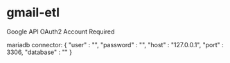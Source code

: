 # gmail-etl
Google API OAuth2 Account Required

mariadb connector:
{
    "user" : "",
    "password" : "",
    "host" : "127.0.0.1",
    "port" : 3306,
    "database" : ""
}